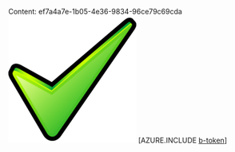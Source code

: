 Content: ef7a4a7e-1b05-4e36-9834-96ce79c69cda![image](746843d2-acf6-4c4b-ab2a-311b7326e53a.png)
[AZURE.INCLUDE [b-token](2e5e92d4-ffa5-4c73-b1b8-7b18b5befb76.md)]
